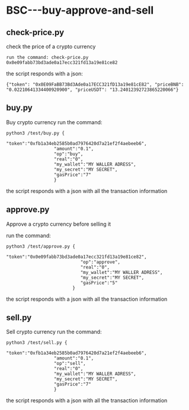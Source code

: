 # BSC---buy-approve-and-sell

## check-price.py
  check the price of a crypto currency
  ```
  run the command: check-price.py 0x0e09fabb73bd3ade0a17ecc321fd13a19e81ce82
  ```
  the script responds with a json:
  ```
  {"token": "0x0E09FaBB73Bd3Ade0a17ECC321fD13a19e81cE82", "priceBNB": "0.02210641334400920900", "priceUSDT": "13.24012392723865220066"}
```













## buy.py
  Buy crypto currency
  run the command: 
  ```
  python3 /test/buy.py {
                    "token":"0xfb1a34eb2585b0ad7976420d7a21ef2f4aebeeb6",
                    "amount":"0.1",
                    "op":"buy",
                    "real":"0",
                    "my_wallet":"MY WALLER ADRESS",
                    "my_secret":"MY SECRET",
                    "gasPrice":"7"
                    }
  ```
 the script responds with a json with all the transaction information

  
  
  
  
  
  
  
  
  
## approve.py
  Approve a crypto currency before selling it
  
  run the command: 
  ```
  python3 /test/approve.py {
                              "token":"0x0e09fabb73bd3ade0a17ecc321fd13a19e81ce82",
                              "op":"approve",
                              "real":"0",
                              "my_wallet":"MY WALLER ADRESS",
                              "my_secret":"MY SECRET",
                              "gasPrice":"5"
                           }
  ```
  the script responds with a json with all the transaction information











  
## sell.py
  Sell crypto currency
  run the command: 
  ```
  python3 /test/sell.py {
                    "token":"0xfb1a34eb2585b0ad7976420d7a21ef2f4aebeeb6",
                    "amount":"0.1",
                    "op":"sell",
                    "real":"0",
                    "my_wallet":"MY WALLER ADRESS",
                    "my_secret":"MY SECRET",
                    "gasPrice":"7"
                    }
  ```
 the script responds with a json with all the transaction information

  
